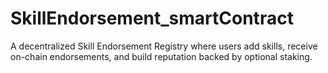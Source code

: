 # SkillEndorsement_smartContract
 A decentralized Skill Endorsement Registry where users add skills, receive on-chain endorsements, and build reputation backed by optional staking.
